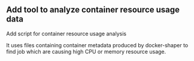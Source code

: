 ## Add tool to analyze container resource usage data
<!--
type: feature
scope: external
affected: all
-->

Add script for container resource usage analysis

It uses files containing container metadata produced by docker-shaper to
find job which are causing high CPU or memory resource usage.
